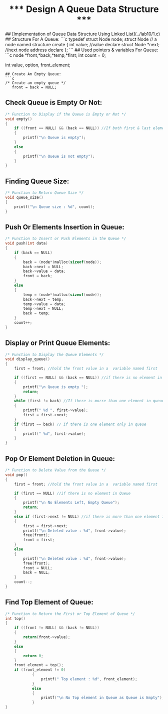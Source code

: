 <h1 align="center">*** Design A Queue Data Structure ***</h1 align="center">
## [Implementation of Queue Data Structure Using Linked List](../lab10/1.c)
## Structure For A Queue:
```c
typedef struct Node node;
   struct Node   // a node named structure create
{
    int value;   //value declare
    struct Node *next;  //next node address declare
};
```
## Used pointers & variables For Queue:
```c
node *front,*back,*temp,*first;
int count = 0;

int value, option, front_element;
```
## Create An Empty Queue:
```c
/* Create an empty queue */
   front = back = NULL;
```

## Check Queue is Empty Or Not:
```c
/* Function to Display if the Queue is Empty or Not */
void empty()
{
    if ((front == NULL) && (back == NULL)) //If both first & last element of queue is equal to Null.
    {
        printf("\n Queue is empty");
    }
    else
    {
        printf("\n Queue is not empty");
    }
}
```
## Finding Queue Size:
```c
/* Function to Return Queue Size */
void queue_size()
{
    printf("\n Queue size : %d", count);
}
```

## Push Or Elements Insertion in Queue:
```c
/* Function to Insert or Push Elements in the Queue */
void push(int data)
{
    if (back == NULL) 
    {
        back = (node*)malloc(sizeof(node));
        back->next = NULL;
        back->value = data;
        front = back;
    }
    else
    {
        temp = (node*)malloc(sizeof(node));
        back->next = temp;
        temp->value = data;
        temp->next = NULL;
        back = temp;
    }
    count++;
}
```

## Display or Print Queue Elements:
```c
/* Function to Display the Queue Elements */
void display_queue()
{
    first = front; //hold the front value in a  variable named first

    if ((first == NULL) && (back == NULL)) //if there is no element in Queue
    {
        printf("\n Queue is empty ");
        return;
    }
    while (first != back) //If there is morre than one element in queue
    {
        printf(" %d ", first->value);
        first = first->next;
    }
    if (first == back) // if there is one element only in queue
    {
        printf(" %d", first->value);
    }
}
```

## Pop Or Element Deletion in Queue:
```c
/* Function to Delete Value from the Queue */
void pop()
{
    first = front; //hold the front value in a  variable named first

    if (first == NULL) //if there is no element in Queue
    {
        printf("\n No Elements Left, Empty Queue");
        return;
    }
    else if (first->next != NULL) //if there is more than one element in Queue
    {
        first = first->next;
        printf("\n Deleted value : %d", front->value);
        free(front);
        front = first;
    }
    else
    {
        printf("\n Deleted value : %d", front->value);
        free(front);
        front = NULL;
        back = NULL;
    }
    count--;
}
```

## Find Top Element of Queue:
```c
/* Function to Return the First or Top Element of Queue */
int top()
{
    if ((front != NULL) && (back != NULL))
    {
        return(front->value);
    }
    else
    {
        return 0;
    } 
    front_element = top();
    if (front_element != 0)
            {
                printf(" Top element : %d", front_element);
            }
            else
            {
                printf("\n No Top element in Queue as Queue is Empty");
            }
}
```
